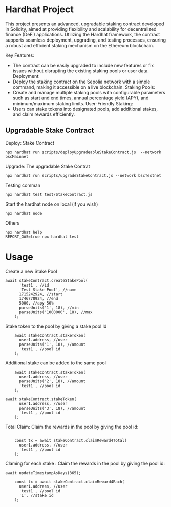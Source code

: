 # Hardhat Project

This project presents an advanced, upgradable staking contract developed in Solidity, aimed at providing flexibility and scalability for decentralized finance (DeFi) applications. Utilizing the Hardhat framework, the contract supports seamless deployment, upgrading, and testing processes, ensuring a robust and efficient staking mechanism on the Ethereum blockchain.

Key Features:
- The contract can be easily upgraded to include new features or fix issues without disrupting the existing staking pools or user data.
Deployment:
- Deploy the staking contract on the Sepolia network with a simple command, making it accessible on a live blockchain.
Staking Pools:
- Create and manage multiple staking pools with configurable parameters such as start and end times, annual percentage yield (APY), and minimum/maximum staking limits.
User-Friendly Staking:
- Users can stake tokens into designated pools, add additional stakes, and claim rewards efficiently.
  
## Upgradable Stake Contract

Deploy: Stake Contract

```shell
npx hardhat run scripts/deployUpgradeableStakeContract.js  --network bscMainnet
```

Upgrade: The upgradable Stake Contrat

```shell
npx hardhat run scripts/upgradeStakeContract.js --network bscTestnet
```

Testing comman

```shell
npx hardhat test test/StakeContract.js
```

Start the hardhat node on local (if you wish)

```shell
npx hardhat node
```

Others

```shell
npx hardhat help
REPORT_GAS=true npx hardhat test
```

# Usage

Create a new Stake Pool

```shell
await stakeContract.createStakePool(
      'test1', //id
      'Test Stake Pool', //name
      1715242924, //start
      1746778924, //end
      5000, //apy 50%
      parseUnits('1', 18), //min
      parseUnits('1000000', 18), //max
    );
```

Stake token to the pool by giving a stake pool Id

```shell
    await stakeContract.stakeToken(
      user1.address, //user
      parseUnits('1', 18), //amount
      'test1', //pool id
    );
```

Additional stake can be added to the same pool

```shell
    await stakeContract.stakeToken(
      user1.address, //user
      parseUnits('2', 18), //amount
      'test1', //pool id
    );

await stakeContract.stakeToken(
      user1.address, //user
      parseUnits('3', 18), //amount
      'test1', //pool id
    );
```

Total Claim: Claim the rewards in the pool by giving the pool id:

```shell await updateTimestampAsDays(365);

    const tx = await stakeContract.claimReward4Total(
      user1.address, //user
      'test1', //pool id
    );
```

Claming for each stake : Claim the rewards in the pool by giving the pool id:

```shell
await updateTimestampAsDays(365);

    const tx = await stakeContract.claimReward4Each(
      user1.address, //user
      'test1', //pool id
      '1', //stake id
    );
```
